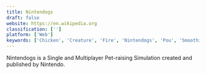 ```yaml
---
title: Nintendogs
draft: false 
website: https://en.wikipedia.org
classification: ['']
platform: ['Web']
keywords: ['Chicken', 'Creature', 'Fire', 'Nintendogs', 'Pou', 'Smoothie']
---
```

Nintendogs is a Single and Multiplayer Pet-raising Simulation created and published by Nintendo.